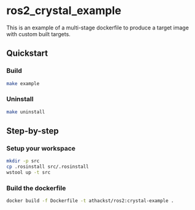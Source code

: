 # ros2_crystal_example

This is an example of a multi-stage dockerfile to produce a target image with custom built targets.

## Quickstart

### Build

```bash
make example
```

### Uninstall

```bash
make uninstall
```

## Step-by-step

### Setup your workspace

```bash
mkdir -p src
cp .rosinstall src/.rosinstall
wstool up -t src
```

### Build the dockerfile

```bash
docker build -f Dockerfile -t athackst/ros2:crystal-example .
```
